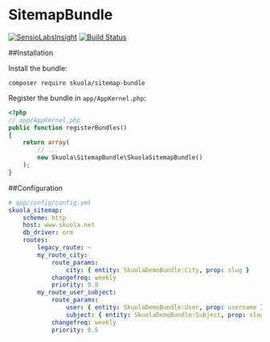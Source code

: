 # SitemapBundle
[![SensioLabsInsight](https://insight.sensiolabs.com/projects/e8e5c5e8-8536-4632-8528-796d99ed54fd/mini.png)](https://insight.sensiolabs.com/projects/e8e5c5e8-8536-4632-8528-796d99ed54fd)
[![Build Status](https://travis-ci.org/skuola/SitemapBundle.svg?branch=master)](https://travis-ci.org/skuola/SitemapBundle)

##Installation

Install the bundle:

    composer require skuola/sitemap-bundle

Register the bundle in `app/AppKernel.php`:

``` php
<?php
// app/AppKernel.php
public function registerBundles()
{
    return array(
        // ...
        new Skuola\SitemapBundle\SkuolaSitemapBundle()
    );
}
```

##Configuration

``` yml
# app/config/config.yml
skuola_sitemap:
    scheme: http
    host: www.skuola.net
    db_driver: orm
    routes:
        legacy_route: ~
        my_route_city:
            route_params:
                city: { entity: SkuolaDemoBundle:City, prop: slug }
            changefreq: weekly
            priority: 0.8
        my_route_user_subject:
            route_params:
                user: { entity: SkuolaDemoBundle:User, prop: username }
                subject: { entity: SkuolaDemoBundle:Subject, prop: slug }
            changefreq: weekly
            priority: 0.5
```
